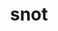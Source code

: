---
category: 4-letters
denotation: null
name: snot
reference_link: https://www.etymonline.com/word/snot
root_language: null
root_name: null
title: snot
type: free
word_sums:
- respelling: snot
  sum: 'Snot + '
---